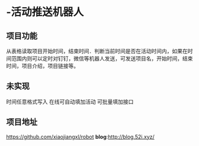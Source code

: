 # -活动推送机器人
## 项目功能
从表格读取项目开始时间，结束时间．判断当前时间是否在活动时间内，如果在时间范围内则可以定时对钉钉，微信等机器人发送，可发送项目名，开始时间，结束时间，项目介绍，项目链接等。
## 未实现
时间任意格式写入
在线可自动填加活动
可批量填加接口
## 项目地址
https://github.com/xiaojiangxl/robot
**blog**:http://blog.52i.xyz/
